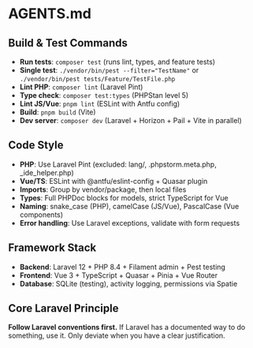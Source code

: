 # AGENTS.md

## Build & Test Commands

- **Run tests**: `composer test` (runs lint, types, and feature tests)
- **Single test**: `./vendor/bin/pest --filter="TestName"` or `./vendor/bin/pest tests/Feature/TestFile.php`
- **Lint PHP**: `composer lint` (Laravel Pint)
- **Type check**: `composer test:types` (PHPStan level 5)
- **Lint JS/Vue**: `pnpm lint` (ESLint with Antfu config)
- **Build**: `pnpm build` (Vite)
- **Dev server**: `composer dev` (Laravel + Horizon + Pail + Vite in parallel)

## Code Style

- **PHP**: Use Laravel Pint (excluded: lang/, .phpstorm.meta.php, \_ide_helper.php)
- **Vue/TS**: ESLint with @antfu/eslint-config + Quasar plugin
- **Imports**: Group by vendor/package, then local files
- **Types**: Full PHPDoc blocks for models, strict TypeScript for Vue
- **Naming**: snake_case (PHP), camelCase (JS/Vue), PascalCase (Vue components)
- **Error handling**: Use Laravel exceptions, validate with form requests

## Framework Stack

- **Backend**: Laravel 12 + PHP 8.4 + Filament admin + Pest testing
- **Frontend**: Vue 3 + TypeScript + Quasar + Pinia + Vue Router
- **Database**: SQLite (testing), activity logging, permissions via Spatie

## Core Laravel Principle

**Follow Laravel conventions first.** If Laravel has a documented way to do something, use it. Only deviate when you have a clear justification.
